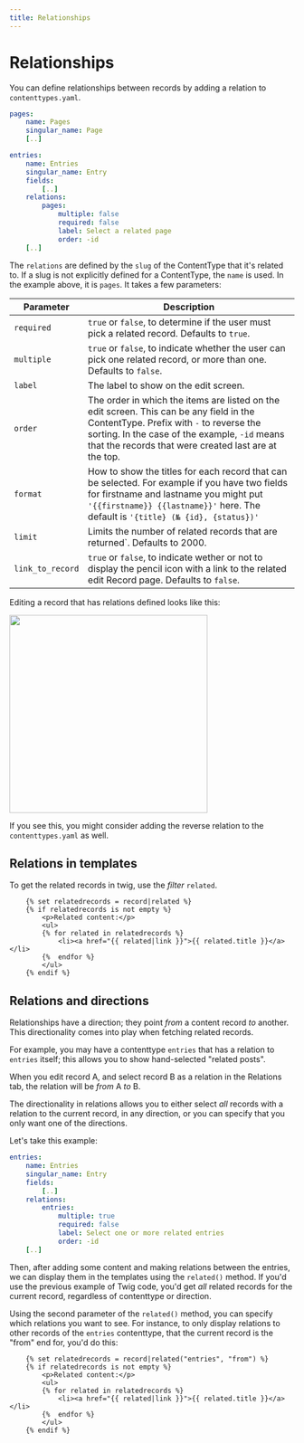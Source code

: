 ```yaml
---
title: Relationships
---
```

Relationships
=============

You can define relationships between records by adding a relation to
`contenttypes.yaml`.

```yaml
pages:
    name: Pages
    singular_name: Page
    [..]

entries:
    name: Entries
    singular_name: Entry
    fields:
        [..]
    relations:
        pages:
            multiple: false
            required: false
            label: Select a related page
            order: -id
    [..]
```

The `relations` are defined by the `slug` of the ContentType that it's related to. If a slug is not explicitly defined for a ContentType, the `name` is used. In the example above, it is `pages`. It takes a few parameters:

| Parameter        | Description                                                                                                                                                                                                                                   |
|------------------|-----------------------------------------------------------------------------------------------------------------------------------------------------------------------------------------------------------------------------------------------|
| `required`       | `true` or `false`, to determine if the user must pick a related record. Defaults to `true`.                                                                                                                                                   |
| `multiple`       | `true` or `false`, to indicate whether the user can pick one related record, or more than one.  Defaults to `false`.                                                                                                                          |
| `label`          | The label to show on the edit screen.                                                                                                                                                                                                         |
| `order`          | The order in which the items are listed on the edit screen. This can be any field in the ContentType. Prefix with `-` to reverse the sorting. In the case of the example, `-id` means that the records that were created last are at the top. 
| `format`         | How to show the titles for each record that can be selected. For example if you have two fields for firstname and lastname you might put `'{{firstname}} {{lastname}}'` here. The default is `'{title} (№ {id}, {status})'`                   
| `limit`          | Limits the number of related records that are returned`. Defaults to 2000.                                                                                                                                                                    |
| `link_to_record` | `true` or `false`, to indicate wether or not to display the pencil icon with a link to the related edit Record page. Defaults to `false`.                                                                                                     |

Editing a record that has relations defined looks like this:

<a href="https://user-images.githubusercontent.com/7093518/91450856-0d4e1b00-e87d-11ea-847e-13a075ddf164.png" class="popup"><img src="https://user-images.githubusercontent.com/7093518/91450856-0d4e1b00-e87d-11ea-847e-13a075ddf164.png" width="350"></a>

If you see this, you might consider adding the reverse relation to the
`contenttypes.yaml` as well.

Relations in templates
----------------------
To get the related records in twig, use the _filter_ `related`.

```
    {% set relatedrecords = record|related %}
    {% if relatedrecords is not empty %}
        <p>Related content:</p>
        <ul>
        {% for related in relatedrecords %}
            <li><a href="{{ related|link }}">{{ related.title }}</a></li>
        {%  endfor %}
        </ul>
    {% endif %}
```

Relations and directions
------------------------
Relationships have a direction; they point _from_ a content record _to_ another.
This directionality comes into play when fetching related records.

For example, you may have a contenttype `entries` that has a relation to
`entries` itself; this allows you to show hand-selected "related posts".

When you edit record A, and select record B as a relation in the Relations tab,
the relation will be _from_ A _to_ B.

The directionality in relations allows you to either select _all_ records with a
relation to the current record, in any direction, or you can specify that you
only want one of the directions.

Let's take this example:

```yaml
entries:
    name: Entries
    singular_name: Entry
    fields:
        [..]
    relations:
        entries:
            multiple: true
            required: false
            label: Select one or more related entries
            order: -id
    [..]
```

Then, after adding some content and making relations between the entries, we can
display them in the templates using the `related()` method. If you'd use the
previous example of Twig code, you'd get _all_ related records for the current
record, regardless of contenttype or direction.

Using the second parameter of the `related()` method, you can specify which
relations you want to see. For instance, to only display relations to other
records of the `entries` contenttype, that the current record is the "from" end
for, you'd do this:

```twig
    {% set relatedrecords = record|related("entries", "from") %}
    {% if relatedrecords is not empty %}
        <p>Related content:</p>
        <ul>
        {% for related in relatedrecords %}
            <li><a href="{{ related|link }}">{{ related.title }}</a></li>
        {%  endfor %}
        </ul>
    {% endif %}
```

